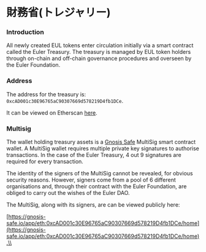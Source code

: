 # 財務省(トレジャリー)

### Introduction

All newly created EUL tokens enter circulation initially via a smart contract called the Euler Treasury. The treasury is managed by EUL token holders through on-chain and off-chain governance procedures and overseen by the Euler Foundation.

### Address

The address for the treasury is: `0xcAD001c30E96765aC90307669d578219D4fb1DCe`.

It can be viewed on Etherscan [here](https://etherscan.io/address/0xcAD001c30E96765aC90307669d578219D4fb1DCe).

### Multisig

The wallet holding treasury assets is a [Gnosis Safe](https://gnosis-safe.io/) MultiSig smart contract wallet. A MultiSig wallet requires multiple private key signatures to authorise transactions. In the case of the Euler Treasury, 4 out 9 signatures are required for every transaction.

The identity of the signers of the MultiSig cannot be revealed, for obvious security reasons. However, signers come from a pool of 6 different organisations and, through their contract with the Euler Foundation, are obliged to carry out the wishes of the Euler DAO.

The MultiSig, along with its signers, are can be viewed publicly here:

[https://gnosis-safe.io/app/eth:0xcAD001c30E96765aC90307669d578219D4fb1DCe/home](https://gnosis-safe.io/app/eth:0xcAD001c30E96765aC90307669d578219D4fb1DCe/home).\\
